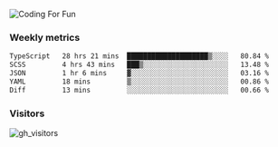 ![Coding For Fun](https://glitch-art.vercel.app/api/simple?word=<Rise%20/>)

### Weekly metrics

<!--START_SECTION:waka-->

```txt
TypeScript   28 hrs 21 mins  ████████████████████▒░░░░   80.84 %
SCSS         4 hrs 43 mins   ███▒░░░░░░░░░░░░░░░░░░░░░   13.48 %
JSON         1 hr 6 mins     ▓░░░░░░░░░░░░░░░░░░░░░░░░   03.16 %
YAML         18 mins         ▒░░░░░░░░░░░░░░░░░░░░░░░░   00.86 %
Diff         13 mins         ░░░░░░░░░░░░░░░░░░░░░░░░░   00.66 %
```

<!--END_SECTION:waka-->


### Visitors
![gh_visitors](https://profile-counter.glitch.me/okyiww/count.svg)